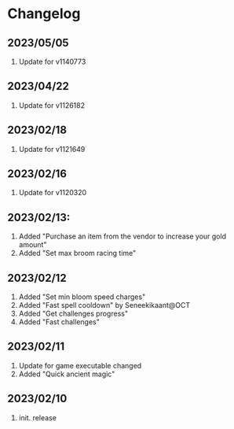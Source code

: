 # Changelog

## 2023/05/05
1. Update for v1140773


## 2023/04/22
1. Update for v1126182

## 2023/02/18
1. Update for v1121649

## 2023/02/16
1. Update for v1120320

## 2023/02/13:
1. Added "Purchase an item from the vendor to increase your gold amount"
1. Added "Set max broom racing time"

## 2023/02/12
1. Added "Set min bloom speed charges"
1. Added "Fast spell cooldown" by Seneekikaant@OCT
1. Added "Get challenges progress"
1. Added "Fast challenges"

## 2023/02/11
1. Update for game executable changed
1. Added "Quick ancient magic"

## 2023/02/10
1. init. release  

